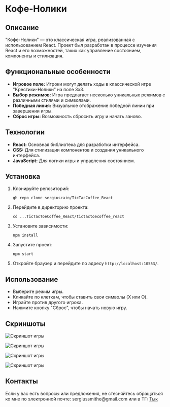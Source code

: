 <h1>Кофе-Нолики</h1>

<h2>Описание</h2>
<p>"Кофе-Нолики" — это классическая игра, реализованная с использованием React. Проект был разработан в процессе изучения React и его возможностей, таких как управление состоянием, компоненты и стилизация.</p>

<h2>Функциональные особенности</h2>
<ul>
    <li><strong>Игровое поле:</strong> Игроки могут делать ходы в классической игре "Крестики-Нолики" на поле 3x3.</li>
    <li><strong>Выбор режимов:</strong> Игра предлагает несколько уникальных режимов с различными стилями и символами.</li>
    <li><strong>Победная линия:</strong> Визуальное отображение победной линии при завершении игры.</li>
    <li><strong>Сброс игры:</strong> Возможность сбросить игру и начать заново.</li>
</ul>

<h2>Технологии</h2>
<ul>
    <li><strong>React:</strong> Основная библиотека для разработки интерфейса.</li>
    <li><strong>CSS:</strong> Для стилизации компонентов и создания уникального интерфейса.</li>
    <li><strong>JavaScript:</strong> Для логики игры и управления состоянием.</li>
</ul>

<h2>Установка</h2>
<ol>
    <li>Клонируйте репозиторий:
        <pre><code>gh repo clone sergiuscain/TicTacCoffee_React</code></pre>
    </li>
    <li>Перейдите в директорию проекта:
        <pre><code>cd ...TicTacToeCoffee_React/tictactoecoffee_react</code></pre>
    </li>
    <li>Установите зависимости:
        <pre><code>npm install</code></pre>
    </li>
    <li>Запустите проект:
        <pre><code>npm start</code></pre>
    </li>
    <li>Откройте браузер и перейдите по адресу <code>http://localhost:10553/</code>.</li>
</ol>

<h2>Использование</h2>
<ul>
    <li>Выберите режим игры.</li>
    <li>Кликайте по клеткам, чтобы ставить свои символы (X или O).</li>
    <li>Играйте против другого игрока.</li>
    <li>Нажмите кнопку "Сброс", чтобы начать новую игру.</li>
</ul>

<h2>Скриншоты</h2>
<p><img src="https://github.com/user-attachments/assets/28178568-0abe-4062-8762-9c23d61e6ed2" alt="Скриншот игры" /></p>
<p><img src="https://github.com/user-attachments/assets/3a7dd3d1-571f-4048-b72f-e7393e3d39a0" alt="Скриншот игры" /></p>
<p><img src="https://github.com/user-attachments/assets/55c4e630-83d8-4ed6-a164-191a93c1671c" alt="Скриншот игры" /></p>
<p><img src="https://github.com/user-attachments/assets/7bd26400-33f5-499a-ada3-6c8488bc2609" alt="Скриншот игры" /></p>



<h2>Контакты</h2>
<p>Если у вас есть вопросы или предложения, не стесняйтесь обращаться ко мне по электронной почте: sergiussmithe@gmail.com или в ТГ: <a href="https://t.me/iamrayff">Тык</a></p>
